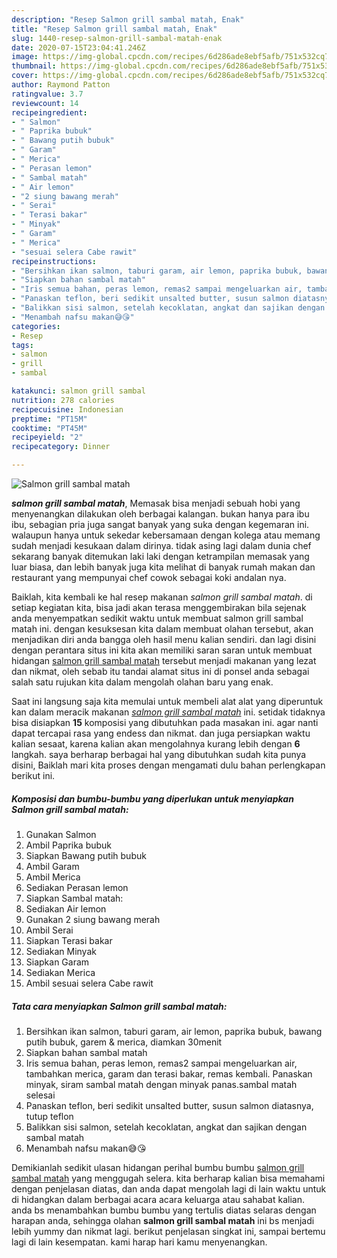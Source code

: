 ```yaml
---
description: "Resep Salmon grill sambal matah, Enak"
title: "Resep Salmon grill sambal matah, Enak"
slug: 1440-resep-salmon-grill-sambal-matah-enak
date: 2020-07-15T23:04:41.246Z
image: https://img-global.cpcdn.com/recipes/6d286ade8ebf5afb/751x532cq70/salmon-grill-sambal-matah-foto-resep-utama.jpg
thumbnail: https://img-global.cpcdn.com/recipes/6d286ade8ebf5afb/751x532cq70/salmon-grill-sambal-matah-foto-resep-utama.jpg
cover: https://img-global.cpcdn.com/recipes/6d286ade8ebf5afb/751x532cq70/salmon-grill-sambal-matah-foto-resep-utama.jpg
author: Raymond Patton
ratingvalue: 3.7
reviewcount: 14
recipeingredient:
- " Salmon"
- " Paprika bubuk"
- " Bawang putih bubuk"
- " Garam"
- " Merica"
- " Perasan lemon"
- " Sambal matah"
- " Air lemon"
- "2 siung bawang merah"
- " Serai"
- " Terasi bakar"
- " Minyak"
- " Garam"
- " Merica"
- "sesuai selera Cabe rawit"
recipeinstructions:
- "Bersihkan ikan salmon, taburi garam, air lemon, paprika bubuk, bawang putih bubuk, garem &amp; merica, diamkan 30menit"
- "Siapkan bahan sambal matah"
- "Iris semua bahan, peras lemon, remas2 sampai mengeluarkan air, tambahkan merica, garam dan terasi bakar, remas kembali. Panaskan minyak, siram sambal matah dengan minyak panas.sambal matah selesai"
- "Panaskan teflon, beri sedikit unsalted butter, susun salmon diatasnya, tutup teflon"
- "Balikkan sisi salmon, setelah kecoklatan, angkat dan sajikan dengan sambal matah"
- "Menambah nafsu makan😅😘"
categories:
- Resep
tags:
- salmon
- grill
- sambal

katakunci: salmon grill sambal 
nutrition: 278 calories
recipecuisine: Indonesian
preptime: "PT15M"
cooktime: "PT45M"
recipeyield: "2"
recipecategory: Dinner

---
```



![Salmon grill sambal matah](https://img-global.cpcdn.com/recipes/6d286ade8ebf5afb/751x532cq70/salmon-grill-sambal-matah-foto-resep-utama.jpg)

<b><i>salmon grill sambal matah</i></b>, Memasak bisa menjadi sebuah hobi yang menyenangkan dilakukan oleh berbagai kalangan. bukan hanya para ibu ibu, sebagian pria juga sangat banyak yang suka dengan kegemaran ini. walaupun hanya untuk sekedar kebersamaan dengan kolega atau memang sudah menjadi kesukaan dalam dirinya. tidak asing lagi dalam dunia chef sekarang banyak ditemukan laki laki dengan ketrampilan memasak yang luar biasa, dan lebih banyak juga kita melihat di banyak rumah makan dan restaurant yang mempunyai chef cowok sebagai koki andalan nya.

Baiklah, kita kembali ke hal resep makanan <i>salmon grill sambal matah</i>. di setiap kegiatan kita, bisa jadi akan terasa menggembirakan bila sejenak anda menyempatkan sedikit waktu untuk membuat salmon grill sambal matah ini. dengan kesuksesan kita dalam membuat olahan tersebut, akan menjadikan diri anda bangga oleh hasil menu kalian sendiri. dan lagi disini dengan perantara situs ini kita akan memiliki saran saran untuk membuat hidangan <u>salmon grill sambal matah</u> tersebut menjadi makanan yang lezat dan nikmat, oleh sebab itu tandai alamat situs ini di ponsel anda sebagai salah satu rujukan kita dalam mengolah olahan baru yang enak.




Saat ini langsung saja kita memulai untuk membeli alat alat yang diperuntuk kan dalam meracik makanan <u><i>salmon grill sambal matah</i></u> ini. setidak tidaknya bisa disiapkan <b>15</b> komposisi yang dibutuhkan pada masakan ini. agar nanti dapat tercapai rasa yang endess dan nikmat. dan juga persiapkan waktu kalian sesaat, karena kalian akan mengolahnya kurang lebih dengan <b>6</b> langkah. saya berharap berbagai hal yang dibutuhkan sudah kita punya disini, Baiklah mari kita proses dengan mengamati dulu bahan perlengkapan berikut ini.

<!--inarticleads1-->

##### Komposisi dan bumbu-bumbu yang diperlukan untuk menyiapkan Salmon grill sambal matah:

1. Gunakan  Salmon
1. Ambil  Paprika bubuk
1. Siapkan  Bawang putih bubuk
1. Ambil  Garam
1. Ambil  Merica
1. Sediakan  Perasan lemon
1. Siapkan  Sambal matah:
1. Sediakan  Air lemon
1. Gunakan 2 siung bawang merah
1. Ambil  Serai
1. Siapkan  Terasi bakar
1. Sediakan  Minyak
1. Siapkan  Garam
1. Sediakan  Merica
1. Ambil sesuai selera Cabe rawit




<!--inarticleads2-->

##### Tata cara menyiapkan Salmon grill sambal matah:

1. Bersihkan ikan salmon, taburi garam, air lemon, paprika bubuk, bawang putih bubuk, garem &amp; merica, diamkan 30menit
1. Siapkan bahan sambal matah
1. Iris semua bahan, peras lemon, remas2 sampai mengeluarkan air, tambahkan merica, garam dan terasi bakar, remas kembali. Panaskan minyak, siram sambal matah dengan minyak panas.sambal matah selesai
1. Panaskan teflon, beri sedikit unsalted butter, susun salmon diatasnya, tutup teflon
1. Balikkan sisi salmon, setelah kecoklatan, angkat dan sajikan dengan sambal matah
1. Menambah nafsu makan😅😘




Demikianlah sedikit ulasan hidangan perihal bumbu bumbu <u>salmon grill sambal matah</u> yang menggugah selera. kita berharap kalian bisa memahami dengan penjelasan diatas, dan anda dapat mengolah lagi di lain waktu untuk di hidangkan dalam berbagai acara acara keluarga atau sahabat kalian. anda bs menambahkan bumbu bumbu yang tertulis diatas selaras dengan harapan anda, sehingga olahan <b>salmon grill sambal matah</b> ini bs menjadi lebih yummy dan nikmat lagi. berikut penjelasan singkat ini, sampai bertemu lagi di lain kesempatan. kami harap hari kamu menyenangkan.
